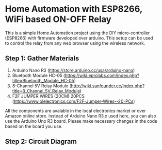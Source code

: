 # Home Automation with ESP8266, WiFi based ON-OFF Relay
This is a simple Home Automation project using the DIY micro-controller (ESP8266) with firmware developed over arduino. This setup can be used to control the relay from any web browser using the wireless network.

## Step 1: Gather Materials
1. Arduino Nano R3 (https://store.arduino.cc/usa/arduino-nano)
2. Bluetooth Module HC-05 (https://wiki.eprolabs.com/index.php?title=Bluetooth_Module_HC-05)
3. 8-Channel 5V Relay Module (http://wiki.sunfounder.cc/index.php?title=8_Channel_5V_Relay_Module)
4. F2F JUMPER WIRES (20CM) 20PCS (https://www.olelectronics.com/F2F-Jumper-Wires--20-PCs)

All the components are avalable in the local electronics market or over Amazon online store. Instead of Arduino Nano R3.x used here, you can also use the Arduino Uno R3 board. Please make necessary changes in the code based on the board you use.

## Step 2: Circuit Diagram
